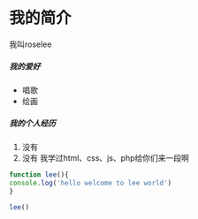 
# 我的简介
我叫roselee
##### 我的爱好
 * 唱歌
 * 绘画

##### 我的个人经历
 1. 没有
 2. 没有
我学过html、css、js、php给你们来一段啊
  ```javascript
 function lee(){
  console.log('hello welcome to lee world')
}

lee()
  ```
